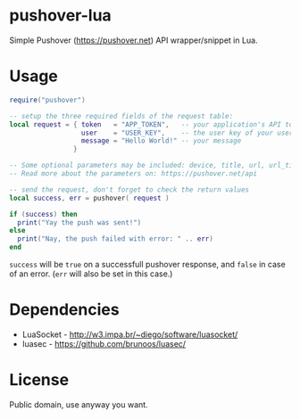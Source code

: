 pushover-lua
============

Simple Pushover (https://pushover.net) API wrapper/snippet in Lua.

Usage
=====
```lua
require("pushover")

-- setup the three required fields of the request table:
local request = { token   = "APP_TOKEN",   -- your application's API token
                  user    = "USER_KEY",    -- the user key of your user, viewable when logged into the dashboard
                  message = "Hello World!" -- your message
                }

-- Some optional parameters may be included: device, title, url, url_title, priority, timestamp, sound
-- Read more about the parameters on: https://pushover.net/api

-- send the request, don't forget to check the return values
local success, err = pushover( request )

if (success) then
  print("Yay the push was sent!")
else
  print("Nay, the push failed with error: " .. err)
end
```
   
`success` will be `true` on a successfull pushover response, and `false` in case of an error. (`err` will also be set in this case.)

Dependencies
============
* LuaSocket - http://w3.impa.br/~diego/software/luasocket/
* luasec - https://github.com/brunoos/luasec/

License
=======
Public domain, use anyway you want.

